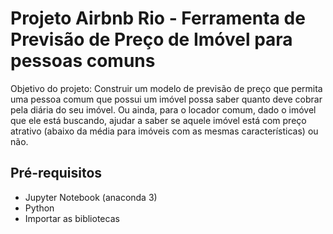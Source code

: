 # Projeto Airbnb Rio - Ferramenta de Previsão de Preço de Imóvel para pessoas comuns 
Objetivo do projeto: Construir um modelo de previsão de preço que permita uma pessoa comum que possui um imóvel possa saber quanto deve cobrar pela diária do seu imóvel.
Ou ainda, para o locador comum, dado o imóvel que ele está buscando, ajudar a saber se aquele imóvel está com preço atrativo (abaixo da média para imóveis com as mesmas características) ou não.

## Pré-requisitos 
- Jupyter Notebook (anaconda 3)
- Python
- Importar as bibliotecas 
